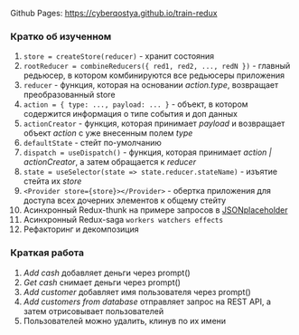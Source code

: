 Github Pages: https://cyberqostya.github.io/train-redux

### Кратко об изученном
1. ```store = createStore(reducer)``` - хранит состояния
1. ```rootReducer = combineReducers({ red1, red2, ..., redN })``` - главный редьюсер, в котором комбинируются все редьюсеры приложения
1. ```reducer``` - функция, которая на основании *action.type*, возвращает преобразованный store
1. ```action = { type: ..., payload: ... }``` - объект, в котором содержится информация о типе события и доп данных
1. ```actionCreator``` - функция, которая принимает *payload* и возвращает объект *action* с уже внесенным полем *type*
1. ```defaultState``` - стейт по-умолчанию
1. ```dispatch = useDispatch()``` - функция, которая принимает *action | actionCreator*, а затем обращается к *reducer*
1. ```state = useSelector(state => state.reducer.stateName)``` - изъятие стейта их *store*
1. ```<Provider store={store}></Provider>``` - обертка приложения для доступа всех дочерних элементов к общему стейту
1. Асинхронный Redux-thunk на примере запросов в [JSONplaceholder](https://jsonplaceholder.typicode.com/)
1. Асинхронный Redux-saga ```workers watchers effects```
1. Рефакторинг и декомпозиция

### Краткая работа
1. *Add cash* добавляет деньги через prompt()
1. *Get cash* снимает деньги через prompt()
1. *Add customer* добавляет имя пользователя через prompt()
1. *Add customers from database* отправляет запрос на REST API, а затем отрисовывает пользователей
1. Пользователей можно удалить, клинув по их имени